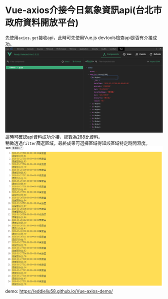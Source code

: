# Vue-axios介接今日氣象資訊api(台北市政府資料開放平台)<br/>
先使用`axios.get`接收api，此時可先使用Vue.js devtools檢查api是否有介接成功。
![img](https://github.com/EddieLiu58/Vue-axios-demo/blob/master/api-get.PNG)<br/>
這時可確認api資料成功介接，總數為288比資料。<br/>
稍微透過`filter`篩選區域，最終成果可選擇區域得知該區域特定時間濕度。
![img](https://github.com/EddieLiu58/Vue-axios-demo/blob/master/axios.PNG)<br/>
demo:
https://eddieliu58.github.io/Vue-axios-demo/
